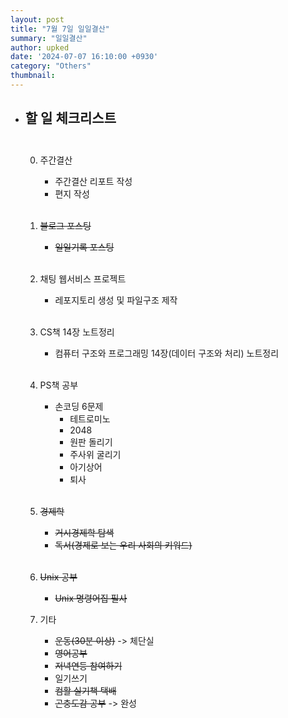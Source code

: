 ```yaml
---
layout: post
title: "7월 7일 일일결산"
summary: "일일결산"
author: upked
date: '2024-07-07 16:10:00 +0930'
category: "Others"
thumbnail:
---
```


- ## 할 일 체크리스트<br/><br/>

    0. 주간결산
        - 주간결산 리포트 작성
        - 편지 작성<br/><br/>

    1. ~~블로그 포스팅~~
        - ~~일일기록 포스팅~~<br/><br/>


    2. 채팅 웹서비스 프로젝트
        - 레포지토리 생성 및 파일구조 제작<br/><br/>

    3. CS책 14장 노트정리
        - 컴퓨터 구조와 프로그래밍 14장(데이터 구조와 처리) 노트정리<br/><br/>


    4. PS책 공부
        - 손코딩 6문제
            - 테트로미노
            - 2048
            - 원판 돌리기
            - 주사위 굴리기
            - 아기상어
            - 퇴사<br/><br/>


    5. ~~경제학~~
        - ~~거시경제학 탐색~~
        - ~~독서(경제로 보는 우리 사회의 키워드)~~<br/><br/>


    6. ~~Unix 공부~~
        - ~~Unix 명령어집 필사~~

    7. 기타
        - ~~운동(30분 이상)~~ -> 체단실
        - ~~영어공부~~
        - ~~저녁연등 참여하기~~
        - 일기쓰기
        - ~~컴활 실기책 택배~~
        - ~~곤충도감 공부~~ -> 완성


